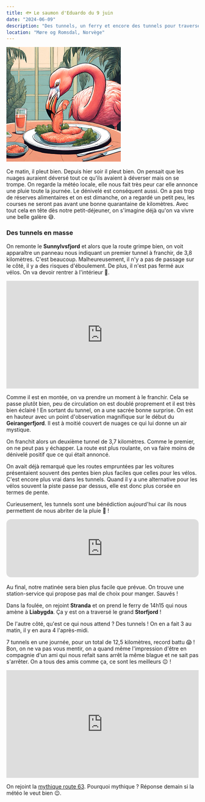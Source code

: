 ```yaml
---
title: 🐟 Le saumon d'Eduardo du 9 juin
date: "2024-06-09"
description: "Des tunnels, un ferry et encore des tunnels pour traverser le Storfjord !"
location: "Møre og Romsdal, Norvège"
---
```


![Saumon d'Eduardo](../saumon_eduardo.png)

Ce matin, il pleut bien. Depuis hier soir il pleut bien. On pensait que les nuages auraient déversé tout ce qu'ils avaient à déverser mais on se trompe. On regarde la météo locale, elle nous fait très peur car elle annonce une pluie toute la journée. Le dénivelé est conséquent aussi. On a pas trop de réserves alimentaires et on est dimanche, on a regardé un petit peu, les courses ne seront pas avant une bonne quarantaine de kilomètres. Avec tout cela en tête  dès notre petit-déjeuner, on s'imagine déjà qu'on va vivre une belle galère 😅.

### Des tunnels en masse

On remonte le **Sunnylvsfjord** et alors que la route grimpe bien, on voit apparaître un panneau nous indiquant un premier tunnel à franchir, de 3,8 kilomètres. C'est beaucoup. Malheureusement, il n'y a pas de passage sur le côté, il y a des risques d'éboulement. De plus, il n'est pas fermé aux vélos. On va devoir rentrer à l'intérieur 😬.

<div style="width: 100%; height: 0; position: relative; padding-bottom: 56%;"><iframe src="https://giphy.com/embed/3ohuPiC0qDDuB2sH2U" style="top: 0; left: 0; width: 100%; height: 100%; position: absolute; border: 0;" allowfullscreen scrolling="no" allow="encrypted-media;" class="giphy-embed"></iframe></div>

Comme il est en montée, on va prendre un moment à le franchir. Cela se passe plutôt bien, peu de circulation on est doublé proprement et il est très bien éclairé ! En sortant du tunnel, on a une sacrée bonne surprise. On est en hauteur avec un point d'observation magnifique sur le début du **Geirangerfjord**. Il est à moitié couvert de nuages ce qui lui donne un air mystique.

On franchit alors un deuxième tunnel de 3,7 kilomètres. Comme le premier, on ne peut pas y échapper. La route est plus roulante, on va faire moins de dénivelé positif que ce qui était annoncé.

On avait déjà remarqué que les routes empruntées par les voitures présentaient souvent des pentes bien plus faciles que celles pour les vélos. C'est encore plus vrai dans les tunnels. Quand il y a une alternative pour les vélos souvent la piste passe par dessus, elle est donc plus corsée en termes de pente. 

Curieusement, les tunnels sont une bénédiction aujourd'hui car ils nous permettent de nous abriter de la pluie 🤗 !

<iframe style="border-radius:12px" src="https://open.spotify.com/embed/track/6H3kDe7CGoWYBabAeVWGiD?utm_source=generator" width="100%" height="152" frameBorder="0" allow="autoplay; clipboard-write; encrypted-media; picture-in-picture" loading="lazy"></iframe>

Au final, notre matinée sera bien plus facile que prévue. On trouve une station-service qui propose pas mal de choix pour manger. Sauvés !

Dans la foulée, on rejoint **Stranda** et on prend le ferry de 14h15 qui nous amène à **Liabygda**. Ça y est on a traversé le grand **Storfjord** !

De l'autre côté, qu'est ce qui nous attend ? Des tunnels ! On en a fait 3 au matin, il y en aura 4 l'après-midi.

7 tunnels en une journée, pour un total de 12,5 kilomètres, record battu 😱 ! Bon, on ne va pas vous mentir, on a quand même l'impression d'être en compagnie d'un ami qui nous refait sans arrêt la même blague et ne sait pas s'arrêter. On a tous des amis comme ça, ce sont les meilleurs 😉 !

<div style="width: 100%; height: 0; position: relative; padding-bottom: 56%;"><iframe src="https://giphy.com/embed/l0MYKUoH722MdNJv2" style="top: 0; left: 0; width: 100%; height: 100%; position: absolute; border: 0;" allowfullscreen scrolling="no" allow="encrypted-media;" class="giphy-embed"></iframe></div>

On rejoint la [mythique route 63](https://www.nasjonaleturistveger.no/en/routes/geiranger--trollstigen/). Pourquoi mythique ? Réponse demain si la météo le veut bien 😉.